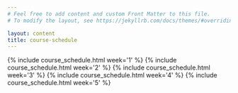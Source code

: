 ```yaml
---
# Feel free to add content and custom Front Matter to this file.
# To modify the layout, see https://jekyllrb.com/docs/themes/#overriding-theme-defaults

layout: content
title: course-schedule
---
```


{% include course_schedule.html week='1' %}
{% include course_schedule.html week='2' %}
{% include course_schedule.html week='3' %}
{% include course_schedule.html week='4' %}
{% include course_schedule.html week='5' %}

<style>.week-sub {text-align: center; font-style: italic; font-weight: bold; color: grey;}</style>

<!-- <p class="week-sub">Week 2 Topics: Exploratory Data Analysis, Algorithms, Probability</p>

<p class="week-sub">Week 3 Topics: Probability, Control Flow, Simulations, Ethics, Random Variables</p> -->

<!-- <p class="week-sub">Week 4 Topics: Normal Distribution, Central Limit Theorem, Sampling, Linear Regression, Hypothesis Testing</p> -->

<!-- <p class="week-sub">Week 5 Topics: Surprise Topic, Your Future, Data Storytelling, Project Presentations</p> -->